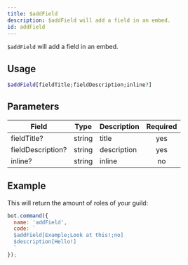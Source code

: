 ```yaml
---
title: $addField 
description: $addField will add a field in an embed.
id: addField
---
```


`$addField` will add a field in an embed.

## Usage

```php
$addField[fieldTitle;fieldDescription;inline?]
```

## Parameters 


| Field     | Type    | Description                                        | Required |
|-----------|---------|----------------------------------------------------| :------: |
| fieldTitle?    | string  | title                             | yes      |
| fieldDescription?    | string  | description                             | yes      |
| inline?    | string  | inline                             | no      |

## Example

This will return the amount of roles of your guild:

```javascript
bot.command({
  name: 'addField',
  code: `
  $addField[Example;Look at this!;no]
  $description[Hello!]
  `
});
```
